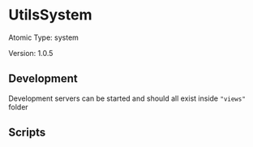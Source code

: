 # UtilsSystem

Atomic Type: system

Version: 1.0.5

## Development

Development servers can be started and should all exist inside `"views"` folder

## Scripts
